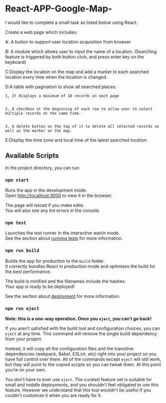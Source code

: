 # React-APP-Google-Map-
I would like to complete a small task as listed below using React.

Create a web page which includes:






 A: A button to support user location acquisition from browser
 
 
 B: A module which allows user to input the name of a location. (Searching feature is triggered by both button click, and press enter key on the keyboard)
 
 
 C:Display the location on the map and add a marker to each searched location every time when the location is changed.
 
 
 D:A table with pagination to show all searched places:
 
 
    1, It displays a maximum of 10 records on each page
    
    
    2, A checkbox at the beginning of each row to allow user to select multiple records at the same time.
    
    
    3, A delete button on the top of it to delete all selected records as well as the marker on the map.  
    
    
 E:Display the time zone and local time of the latest searched location
 
 
 
 ## Available Scripts

In the project directory, you can run:

### `npm start`

Runs the app in the development mode.\
Open [http://localhost:3000](http://localhost:3000) to view it in the browser.

The page will reload if you make edits.\
You will also see any lint errors in the console.

### `npm test`

Launches the test runner in the interactive watch mode.\
See the section about [running tests](https://facebook.github.io/create-react-app/docs/running-tests) for more information.

### `npm run build`

Builds the app for production to the `build` folder.\
It correctly bundles React in production mode and optimizes the build for the best performance.

The build is minified and the filenames include the hashes.\
Your app is ready to be deployed!

See the section about [deployment](https://facebook.github.io/create-react-app/docs/deployment) for more information.

### `npm run eject`

**Note: this is a one-way operation. Once you `eject`, you can’t go back!**

If you aren’t satisfied with the build tool and configuration choices, you can `eject` at any time. This command will remove the single build dependency from your project.

Instead, it will copy all the configuration files and the transitive dependencies (webpack, Babel, ESLint, etc) right into your project so you have full control over them. All of the commands except `eject` will still work, but they will point to the copied scripts so you can tweak them. At this point you’re on your own.

You don’t have to ever use `eject`. The curated feature set is suitable for small and middle deployments, and you shouldn’t feel obligated to use this feature. However we understand that this tool wouldn’t be useful if you couldn’t customize it when you are ready for it.
 
 
